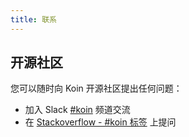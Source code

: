```yaml
---
title: 联系
---
```


## 开源社区

您可以随时向 Koin 开源社区提出任何问题：
- 加入 Slack [#koin](https://kotlinlang.slack.com/?redir=%2Fmessages%2Fkoin) 频道交流
- 在 [Stackoverflow - #koin 标签](https://stackoverflow.com/questions/tagged/koin) 上提问